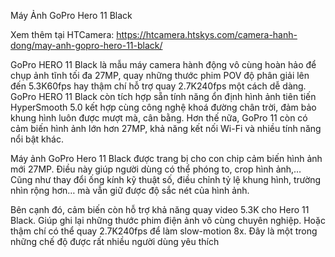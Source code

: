 Máy Ảnh GoPro Hero 11 Black

Xem thêm tại HTCamera: https://htcamera.htskys.com/camera-hanh-dong/may-anh-gopro-hero-11-black/

GoPro HERO 11 Black là mẫu máy camera hành động vô cùng hoàn hảo để chụp ảnh tĩnh tối đa 27MP, quay những thước phim POV độ phân giải lên đến 5.3K60fps hay thậm chí hỗ trợ quay 2.7K240fps một cách dễ dàng. GoPro HERO 11 Black còn tích hợp sẵn tính năng ổn định hình ảnh tiên tiến HyperSmooth 5.0 kết hợp cùng công nghệ khoá đường chân trời, đảm bảo khung hình luôn được mượt mà, cân bằng. Hơn thế nữa, GoPro 11 còn có cảm biến hình ảnh lớn hơn 27MP, khả năng kết nối Wi-Fi và nhiều tính năng nổi bật khác.

Máy ảnh GoPro Hero 11 Black được trang bị cho con chip cảm biến hình ảnh mới 27MP. Điều này giúp người dùng có thể phóng to, crop hình ảnh,… Cũng như thay đổi ống kính kỹ thuật số, điều chỉnh tỷ lệ khung hình, trường nhìn rộng hơn… mà vẫn giữ được độ sắc nét của hình ảnh.

Bên cạnh đó, cảm biến còn hỗ trợ khả năng quay video 5.3K cho Hero 11 Black. Giúp ghi lại những thước phim điện ảnh vô cùng chuyên nghiệp. Hoặc thậm chí có thể quay 2.7K240fps để làm slow-motion 8x. Đây là một trong những chế độ được rất nhiều người dùng yêu thích
